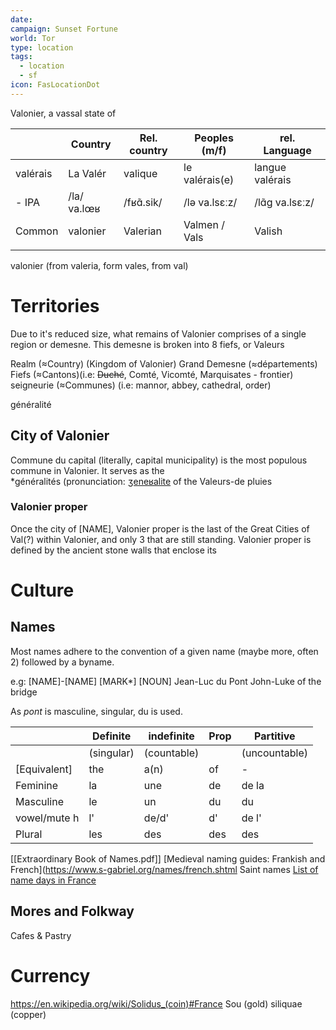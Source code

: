 ```yaml
---
date: 
campaign: Sunset Fortune
world: Tor
type: location
tags:
  - location
  - sf
icon: FasLocationDot
---
```

Valonier, a vassal state of

|          | Country     | Rel. country | Peoples (m/f)  | rel. Language   |
| -------- | ----------- | ------------ | -------------- | --------------- |
| valérais | La Valér    | valique      | le valérais(e) | langue valérais |
| - IPA    | /la/ va.lœʁ | /fʁɑ̃.sik/   | /lə va.lsɛːz/  | /lɑ̃ɡ va.lsɛːz/ |
| Common   | valonier    | Valerian     | Valmen / Vals  | Valish          |
|          |             |              |                |                 |
valonier (from valeria, form vales, from val)

# Territories 
Due to it's reduced size, what remains of Valonier comprises of a single region or demesne.  This demesne is broken into 8 fiefs, or Valeurs

Realm (≈Country) (Kingdom of Valonier)
Grand Demesne (≈départements)
Fiefs (≈Cantons)(i.e: ~~Duché~~, Comté, Vicomté, Marquisates - frontier)
seigneurie (≈Communes) (i.e: mannor, abbey, cathedral, order)

généralité

## City of Valonier
Commune du capital (literally, capital municipality) is the most populous commune in Valonier.  It serves as the *généralités (pronunciation: [ʒeneʁalite](https://en.wikipedia.org/wiki/Help:IPA/French) of the Valeurs-de pluies
### Valonier proper 
Once the city of \[NAME], Valonier proper is the last of the Great Cities of Val(?) within Valonier, and only 3 that are still standing.  Valonier proper is defined by the ancient stone walls that enclose its

# Culture
## Names
Most names adhere to the convention of a given name (maybe more, often 2) followed by a byname.

e.g: \[NAME]-\[NAME] \[MARK*] \[NOUN]
	Jean-Luc du Pont
	John-Luke of the bridge

As *pont* is masculine, singular, du is used.

|               | Definite   | indefinite  | Prop | Partitive     |
| ------------- | ---------- | ----------- | ---- | ------------- |
|               | (singular) | (countable) |      | (uncountable) |
| \[Equivalent] | the        | a(n)        | of   | -             |
| Feminine      | la         | une         | de   | de la         |
| Masculine     | le         | un          | du   | du            |
| vowel/mute h  | l'         | de/d'       | d'   | de l'         |
| Plural        | les        | des         | des  | des           |


[[Extraordinary Book of Names.pdf]]
[Medieval naming guides: Frankish and French](https://www.s-gabriel.org/names/french.shtml
Saint names [List of name days in France](https://en.wikipedia.org/wiki/List_of_name_days_in_France)

## Mores and Folkway
Cafes & Pastry
# Currency
https://en.wikipedia.org/wiki/Solidus_(coin)#France
Sou (gold)
siliquae (copper)
